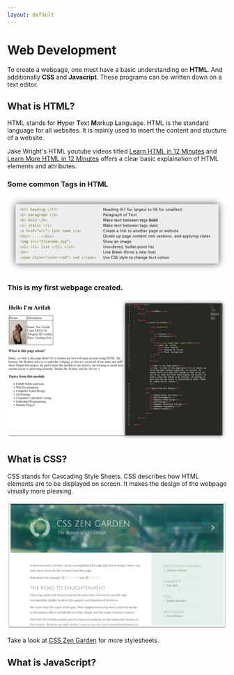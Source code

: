 ```yaml
---
layout: default
---
```


# Web Development

To create a webpage, one must have a basic understanding on **HTML**. And additionally **CSS** and **Javacript**. These programs can be written down on a text editor.

## What is HTML?
HTML stands for **H**yper **T**ext **M**arkup **L**anguage. HTML is the standard language for all websites. It is mainly used to insert the content and stucture of a website.

Jake Wright's HTML youtube videos titled [Learn HTML in 12 Minutes](https://www.youtube.com/watch?v=bWPMSSsVdPk&t=448s) and [Learn More HTML in 12 Minutes](https://www.youtube.com/watch?v=KJ13lX20FqU&t=384s) offers a clear basic explaination of HTML elements and attributes.  

### Some common Tags in HTML
![](docs/images/htmlcommontags.jpg)


### This is my first webpage created.  
![](docs/images/firstwebpage.jpg)



## What is CSS? 
CSS stands for Cascading Style Sheets. CSS describes how HTML elements are to be displayed on screen. It makes the design of the webpage visually more pleasing.

![](docs/images/csszengarden.jpg) 

Take a look at [CSS Zen Garden](http://www.csszengarden.com/) for more stylesheets.

## What is JavaScript?